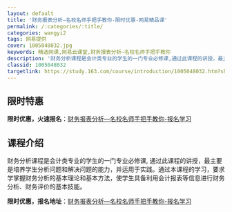 ```yaml
---
layout: default
title: '财务报表分析—名校名师手把手教你-限时优惠-网易精品课'
permalink: /:categories/:title/
categories: wangyi2
tags: 网易提供
cover: 1005048032.jpg
keywords: 精选网课,网易云课堂,财务报表分析—名校名师手把手教你
description: '财务分析课程是会计类专业的学生的一门专业必修课,通过此课程的讲授，最主要是培养学生分析问题和解决问题的能力，并运用于实践'
classid: 1005048032
targetlink: https://study.163.com/course/introduction/1005048032.htm?share=1&shareId=1025206652&utm_campaign=share&utm_medium=iphoneShare&utm_source=&utm_u=1025206652
---
```


## 限时特惠

**限时优惠，火速报名**：[财务报表分析—名校名师手把手教你-报名学习](https://study.163.com/course/introduction/1005048032.htm?share=1&shareId=1025206652&utm_campaign=share&utm_medium=iphoneShare&utm_source=&utm_u=1025206652)

## 课程介绍

财务分析课程是会计类专业的学生的一门专业必修课, 通过此课程的讲授，最主要是培养学生分析问题和解决问题的能力，并运用于实践。通过本课程的学习，要求学掌握财务分析的基本理论和基本方法，使学生具备利用会计报表等信息进行财务分析、财务评价的基本技能。

**限时优惠，报名地址**：[财务报表分析—名校名师手把手教你-报名学习](https://study.163.com/course/introduction/1005048032.htm?share=1&shareId=1025206652&utm_campaign=share&utm_medium=iphoneShare&utm_source=&utm_u=1025206652)

